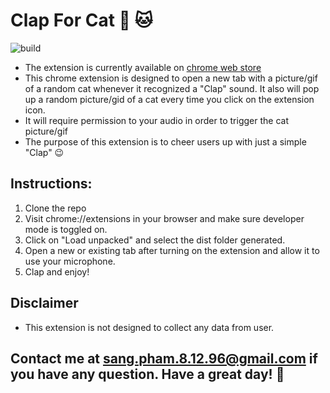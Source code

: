 # Clap For Cat :clap: 🐱

![build](https://github.com/chibat/chrome-extension-typescript-starter/workflows/build/badge.svg)

- The extension is currently available on [chrome web store](https://chrome.google.com/webstore/detail/clap-for-cat/cjphabmpepelpkgchldamebdmgeifipo)
- This chrome extension is designed to open a new tab with a picture/gif of a random cat whenever it recognized a "Clap" sound. It also will pop up a random picture/gid of a cat every time you click on the extension icon.
- It will require permission to your audio in order to trigger the cat picture/gif
- The purpose of this extension is to cheer users up with just a simple "Clap" 😉
## Instructions:
1.  Clone the repo
2.  Visit chrome://extensions in your browser and make sure developer mode is toggled on.
3.  Click on "Load unpacked" and select the dist folder generated.
4.  Open a new or existing tab after turning on the extension and allow it to use your microphone.
5.  Clap and enjoy!

## Disclaimer
- This extension is not designed to collect any data from user.
## Contact me at sang.pham.8.12.96@gmail.com if you have any question. Have a great day! :slightly_smiling_face:
